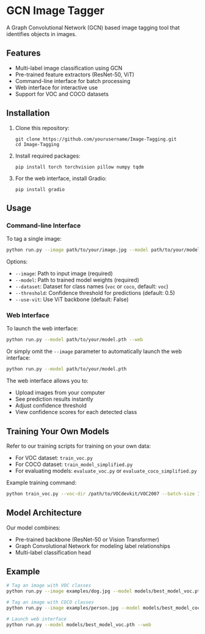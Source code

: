 # GCN Image Tagger

A Graph Convolutional Network (GCN) based image tagging tool that identifies objects in images.

## Features

- Multi-label image classification using GCN
- Pre-trained feature extractors (ResNet-50, ViT)
- Command-line interface for batch processing
- Web interface for interactive use
- Support for VOC and COCO datasets

## Installation

1. Clone this repository:
   ```
   git clone https://github.com/yourusername/Image-Tagging.git
   cd Image-Tagging
   ```

2. Install required packages:
   ```
   pip install torch torchvision pillow numpy tqdm
   ```

3. For the web interface, install Gradio:
   ```
   pip install gradio
   ```

## Usage

### Command-line Interface

To tag a single image:

```bash
python run.py --image path/to/your/image.jpg --model path/to/your/model.pth
```

Options:
- `--image`: Path to input image (required)
- `--model`: Path to trained model weights (required)
- `--dataset`: Dataset for class names (`voc` or `coco`, default: `voc`)
- `--threshold`: Confidence threshold for predictions (default: 0.5)
- `--use-vit`: Use ViT backbone (default: False)

### Web Interface

To launch the web interface:

```bash
python run.py --model path/to/your/model.pth --web
```

Or simply omit the `--image` parameter to automatically launch the web interface:

```bash
python run.py --model path/to/your/model.pth
```

The web interface allows you to:
- Upload images from your computer
- See prediction results instantly
- Adjust confidence threshold
- View confidence scores for each detected class

## Training Your Own Models

Refer to our training scripts for training on your own data:

- For VOC dataset: `train_voc.py`
- For COCO dataset: `train_model_simplified.py`
- For evaluating models: `evaluate_voc.py` or `evaluate_coco_simplified.py`

Example training command:

```bash
python train_voc.py --voc-dir /path/to/VOCdevkit/VOC2007 --batch-size 16 --epochs 30 --save-dir ./models
```

## Model Architecture

Our model combines:
- Pre-trained backbone (ResNet-50 or Vision Transformer)
- Graph Convolutional Network for modeling label relationships
- Multi-label classification head

## Example

```bash
# Tag an image with VOC classes
python run.py --image examples/dog.jpg --model models/best_model_voc.pth --dataset voc

# Tag an image with COCO classes
python run.py --image examples/person.jpg --model models/best_model_coco.pth --dataset coco --threshold 0.3

# Launch web interface
python run.py --model models/best_model_voc.pth --web
```
